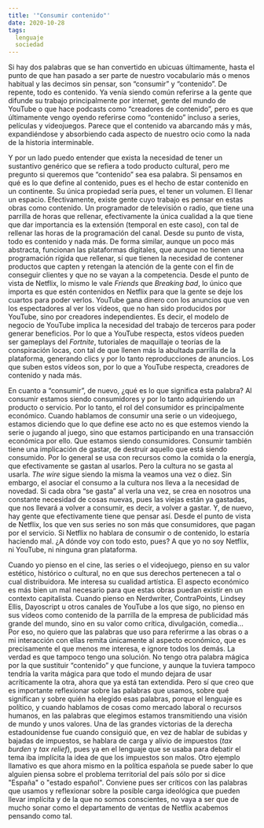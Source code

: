 ```yaml
---
title: '"Consumir contenido"'
date: 2020-10-28
tags:
  lenguaje
  sociedad
---
```

Si hay dos palabras que se han convertido en ubicuas últimamente, hasta el punto de que han pasado a ser parte de nuestro vocabulario más o menos habitual y las decimos sin pensar, son “consumir” y “contenido”. De repente, todo es contenido. Ya venía siendo común referirse a la gente que difunde su trabajo principalmente por internet, gente del mundo de YouTube o que hace podcasts como “creadores de contenido”, pero es que últimamente vengo oyendo referirse como “contenido” incluso a series, películas y videojuegos. Parece que el contenido va abarcando más y más, expandiéndose y absorbiendo cada aspecto de nuestro ocio como la nada de la historia interminable.

Y por un lado puedo entender que exista la necesidad de tener un sustantivo genérico que se refiera a todo producto cultural, pero me pregunto si queremos que “contenido” sea esa palabra. Si pensamos en qué es lo que define al contenido, pues es el hecho de estar contenido en un continente. Su única propiedad sería pues, el tener un volumen. El llenar un espacio. Efectivamente, existe gente cuyo trabajo es pensar en estas obras como contenido. Un programador de televisión o radio, que tiene una parrilla de horas que rellenar, efectivamente la única cualidad a la que tiene que dar importancia es la extensión (temporal en este caso), con tal de rellenar las horas de la programación del canal. Desde su punto de vista, todo es contenido y nada más. De forma similar, aunque un poco más abstracta, funcionan las plataformas digitales, que aunque no tienen una programación rígida que rellenar, sí que tienen la necesidad de contener productos que capten y retengan la atención de la gente con el fin de conseguir clientes y que no se vayan a la competencia. Desde el punto de vista de Netflix, lo mismo le vale *Friends* que *Breaking bad*, lo único que importa es que estén contenidos en Netflix para que la gente se deje los cuartos para poder verlos. YouTube gana dinero con los anuncios que ven los espectadores al ver los vídeos, que no han sido producidos por YouTube, sino por creadores independientes. Es decir, el modelo de negocio de YouTube implica la necesidad del trabajo de terceros para poder generar beneficios. Por lo que a YouTube respecta, estos vídeos pueden ser gameplays del *Fortnite*, tutoriales de maquillaje o teorías de la conspiración locas, con tal de que llenen más la abultada parrilla de la plataforma, generando clics y por lo tanto reproducciones de anuncios. Los que suben estos vídeos son, por lo que a YouTube respecta, creadores de contenido y nada más.

En cuanto a “consumir”, de nuevo, ¿qué es lo que significa esta palabra? Al consumir estamos siendo consumidores y por lo tanto adquiriendo un producto o servicio. Por lo tanto, el rol del consumidor es principalmente económico. Cuando hablamos de consumir una serie o un videojuego, estamos diciendo que lo que define ese acto no es que estemos viendo la serie o jugando al juego, sino que estamos participando en una transacción económica por ello. Que estamos siendo consumidores. Consumir también tiene una implicación de gastar, de destruir aquello que está siendo consumido. Por lo general se usa con recursos como la comida o la energía, que efectivamente se gastan al usarlos. Pero la cultura no se gasta al usarla. *The wire* sigue siendo la misma la veamos una vez o diez. Sin embargo, el asociar el consumo a la cultura nos lleva a la necesidad de novedad. Si cada obra “se gasta” al verla una vez, se crea en nosotros una constante necesidad de cosas nuevas, pues las viejas están ya gastadas, que nos llevará a volver a consumir, es decir, a volver a gastar. Y, de nuevo, hay gente que efectivamente tiene que pensar así. Desde el punto de vista de Netflix, los que ven sus series no son más que consumidores, que pagan por el servicio. Si Netflix no hablara de consumir o de contenido, lo estaría haciendo mal. ¿A dónde voy con todo esto, pues? A que yo no soy Netflix, ni YouTube, ni ninguna gran plataforma.

Cuando yo pienso en el cine, las series o el videojuego, pienso en su valor estético, histórico o cultural, no en que sus derechos pertenecen a tal o cual distribuidora. Me interesa su cualidad artística. El aspecto económico es más bien un mal necesario para que estas obras puedan existir en un contexto capitalista. Cuando pienso en Nerdwriter, ContraPoints, Lindsey Ellis, Dayoscript u otros canales de YouTube a los que sigo, no pienso en sus vídeos como contenido de la parrilla de la empresa de publicidad más grande del mundo, sino en su valor como crítica, divulgación, comedia… Por eso, no quiero que las palabras que uso para referirme a las obras o a mi interacción con ellas remita únicamente al aspecto económico, que es precisamente el que menos me interesa, e ignore todos los demás. La verdad es que tampoco tengo una solución. No tengo otra palabra mágica por la que sustituir “contenido” y que funcione, y aunque la tuviera tampoco tendría la varita mágica para que todo el mundo dejara de usar acríticamente la otra, ahora que ya está tan extendida. Pero sí que creo que es importante reflexionar sobre las palabras que usamos, sobre qué significan y sobre quién ha elegido esas palabras, porque el lenguaje es político, y cuando hablamos de cosas como mercado laboral o recursos humanos, en las palabras que elegimos estamos transmitiendo una visión de mundo y unos valores. Una de las grandes victorias de la derecha estadounidense fue cuando consiguió que, en vez de hablar de subidas y bajadas de impuestos, se hablara de carga y alivio de impuestos (*tax burden* y *tax relief*), pues ya en el lenguaje que se usaba para debatir el tema iba implícita la idea de que los impuestos son malos. Otro ejemplo llamativo es que ahora mismo en la política española se puede saber lo que alguien piensa sobre el problema territorial del país sólo por si dice "España" o "estado español". Conviene pues ser críticos con las palabras que usamos y reflexionar sobre la posible carga ideológica que pueden llevar implícita y de la que no somos conscientes, no vaya a ser que de mucho sonar como el departamento de ventas de Netflix acabemos pensando como tal.
